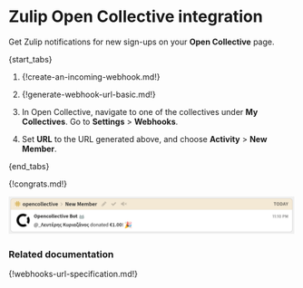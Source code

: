 # Zulip Open Collective integration

Get Zulip notifications for new sign-ups on your **Open Collective** page.

{start_tabs}

1. {!create-an-incoming-webhook.md!}

1. {!generate-webhook-url-basic.md!}

1. In Open Collective, navigate to one of the collectives under
   **My Collectives**. Go to **Settings** > **Webhooks**.

1. Set **URL** to the URL generated above, and choose **Activity** >
   **New Member**.

{end_tabs}

{!congrats.md!}

![](/static/images/integrations/opencollective/001.png)

### Related documentation

{!webhooks-url-specification.md!}
